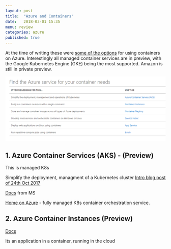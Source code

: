 ```yaml
---
layout: post
title:  "Azure and Containers"
date:   2018-03-01 15:35
menu: review
categories: azure 
published: true 
---
```

At the time of writing these were [some of the options](https://azure.microsoft.com/en-gb/services/container-instances/) for using containers on Azure. Interestingly all managed container services are in preview, with the Google Kubernetes Engine (GKE) being the most supported. Amazon is still in private preview.

![ps](/assets/2018-03-01/container.png)

## 1. Azure Container Services (AKS) - (Preview)
This is managed K8s  

Simplify the deployment, managment of a Kubernetes cluster
[Intro blog post of 24th Oct 2017](https://azure.microsoft.com/en-gb/blog/introducing-azure-container-service-aks-managed-kubernetes-and-azure-container-registry-geo-replication/)

[Docs](https://docs.microsoft.com/en-gb/azure/aks/intro-kubernetes) from MS

[Home on Azure](https://azure.microsoft.com/en-us/services/container-service/) - fully managed K8s container orchestration service.

## 2. Azure Container Instances (Preview)
[Docs](https://docs.microsoft.com/en-gb/azure/container-instances/)   

Its an application in a container, running in the cloud